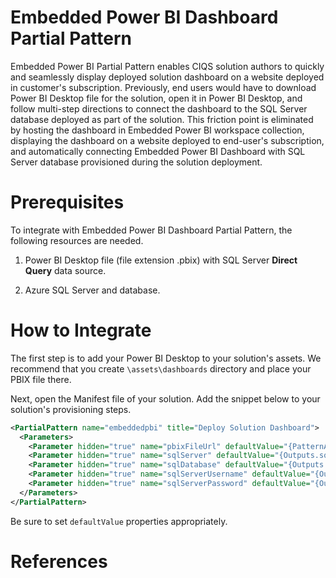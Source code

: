 # Embedded Power BI Dashboard Partial Pattern

Embedded Power BI Partial Pattern enables CIQS solution authors to quickly and seamlessly display deployed solution dashboard on a website deployed in customer's subscription. Previously, end users would have to download Power BI Desktop file for the solution, open it in Power BI Desktop, and follow multi-step directions to connect the dashboard to the SQL Server database deployed as part of the solution. This friction point is eliminated by hosting the dashboard in Embedded Power BI workspace collection, displaying the dashboard on a website deployed to end-user's subscription, and automatically connecting Embedded Power BI Dashboard with SQL Server database provisioned during the solution deployment.

# Prerequisites

To integrate with Embedded Power BI Dashboard Partial Pattern, the following resources are needed.

1. Power BI Desktop file (file extension .pbix) with SQL Server **Direct Query** data source.

2. Azure SQL Server and database.

# How to Integrate

The first step is to add your Power BI Desktop to your solution's assets. We recommend that you create `\assets\dashboards` directory and place your PBIX file there.

Next, open the Manifest file of your solution. Add the snippet below to your solution's provisioning steps.

```xml
<PartialPattern name="embeddedpbi" title="Deploy Solution Dashboard">
  <Parameters>
    <Parameter hidden="true" name="pbixFileUrl" defaultValue="{PatternAssetBaseUrl}/dashboards/solution/dashboard.pbix" />
    <Parameter hidden="true" name="sqlServer" defaultValue="{Outputs.sqlServer}" />
    <Parameter hidden="true" name="sqlDatabase" defaultValue="{Outputs.sqlDatabase}" />
    <Parameter hidden="true" name="sqlServerUsername" defaultValue="{Outputs.sqlServerUsername}" />
    <Parameter hidden="true" name="sqlServerPassword" defaultValue="{Outputs.sqlServerPassword}" />
  </Parameters>
</PartialPattern>
```

Be sure to set `defaultValue` properties appropriately.

# References
